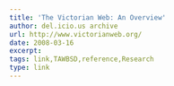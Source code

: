 ```yaml
---
title: 'The Victorian Web: An Overview'
author: del.icio.us archive
url: http://www.victorianweb.org/
date: 2008-03-16
excerpt: 
tags: link,TAWBSD,reference,Research
type: link
---
```

